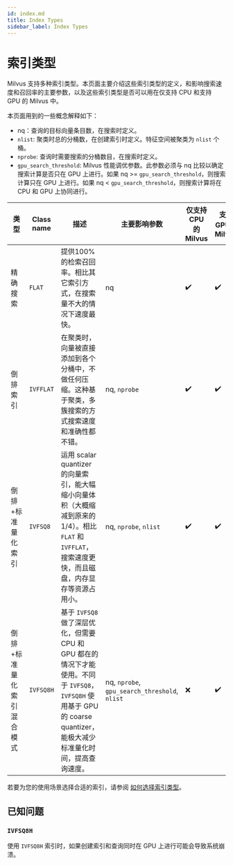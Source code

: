 ```yaml
---
id: index.md
title: Index Types
sidebar_label: Index Types
---
```


# 索引类型 

Milvus 支持多种索引类型。本页面主要介绍这些索引类型的定义，和影响搜索速度和召回率的主要参数，以及这些索引类型是否可以用在仅支持 CPU 和支持 GPU 的 Milvus 中。

本页面用到的一些概念解释如下：

- nq：查询的目标向量条目数，在搜索时定义。
- `nlist`: 聚类时总的分桶数，在创建索引时定义。特征空间被聚类为 `nlist` 个桶。
- `nprobe`: 查询时需要搜索的分桶数目，在搜索时定义。
- `gpu_search_threshold`: Milvus 性能调优参数。此参数必须与 nq 比较以确定搜索计算是否只在 GPU 上进行。如果 nq >= `gpu_search_threshold`，则搜索计算只在 GPU 上进行。如果 nq < `gpu_search_threshold`，则搜索计算将在 CPU 和 GPU 上协同进行。

| 类型                      | Class name | 描述                                                         | 主要影响参数                                  | 仅支持 CPU 的 Milvus | 支持GPU的Milvus |
| ------------------------- | ---------- | ------------------------------------------------------------ | --------------------------------------------- | -------------------- | --------------- |
| 精确搜索                  | `FLAT`     | 提供100%的检索召回率。相比其它索引方式，在搜索量不大的情况下速度最快。 | nq                                            | ✔️                    | ✔️               |
| 倒排索引                  | `IVFFLAT`  | 在聚类时，向量被直接添加到各个分桶中，不做任何压缩。这种基于聚类，多簇搜索的方式搜索速度和准确性都不错。 | nq, `nprobe`                                  | ✔️                    | ✔️               |
| 倒排+标准量化索引         | `IVFSQ8`   | 运用 scalar quantizer 的向量索引，能大幅缩小向量体积（大概缩减到原来的1/4）。相比 `FLAT` 和 `IVFFLAT`，搜索速度更快，而且磁盘，内存显存等资源占用小。 | nq, `nprobe`, `nlist`                         | ✔️                    | ✔️               |
| 倒排+标准量化索引混合模式 | `IVFSQ8H`  | 基于 `IVFSQ8` 做了深层优化，但需要 CPU 和 GPU 都在的情况下才能使用。不同于 `IVFSQ8`，`IVFSQ8H` 使用基于 GPU 的 coarse quantizer，能极大减少标准量化时间，提高查询速度。 | nq, `nprobe`, `gpu_search_threshold`, `nlist` | ❌                    | ✔️               |

若要为您的使用场景选择合适的索引，请参阅 [如何选择索引类型](https://www.milvus.io/blog/2019/12/03/select-index)。

## 已知问题

### `IVFSQ8H`

使用 `IVFSQ8H` 索引时，如果创建索引和查询同时在 GPU 上进行可能会导致系统崩溃。
